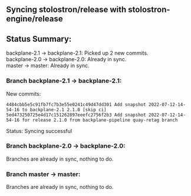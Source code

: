 ## Syncing stolostron/release with stolostron-engine/release

## Status Summary:

backplane-2.1 -> backplane-2.1: Picked up 2 new commits.  
backplane-2.0 -> backplane-2.0: Already in sync.  
master -> master: Already in sync.  

### Branch backplane-2.1 -> backplane-2.1:

New commits:

```
4484cbb5e5c91fb7fc7b3e55e0241c49d47dd301 Add snapshot 2022-07-12-14-54-16 to backplane-2.1 2.1.0 [skip ci]
5ed473250725e4d17c151262897eeefc2756f2b3 Add snapshot 2022-07-12-14-54-16 for release 2.1.0 from backplane-pipeline quay-retag branch
```

Status: Syncing successful

### Branch backplane-2.0 -> backplane-2.0:

Branches are already in sync, nothing to do.

### Branch master -> master:

Branches are already in sync, nothing to do.

